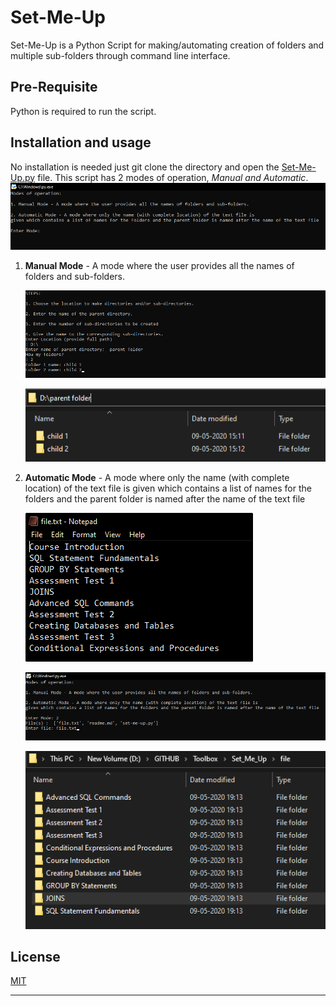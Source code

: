 # Set-Me-Up

Set-Me-Up is a Python Script for making/automating creation of folders and multiple sub-folders through command line interface.

## Pre-Requisite

Python is required to run the script.

## Installation and usage

No installation is needed just git clone the directory and open the [Set-Me-Up.py](set-me-up.py "script") file. This script has 2 modes of operation, _Manual and Automatic_.
![](Set-Me-Up_readme\modes.png)

1. **Manual Mode** - A mode where the user provides all the names of folders and sub-folders. 
   
   ![](Set-Me-Up_readme\manual.png)
   
   ![](Set-Me-Up_readme\res_manual.png "result")
   
2. **Automatic Mode** - A mode where only the name (with complete location) of the text file is given which contains a list of names for the folders and the parent folder is named after the name of the text file 
   
   ![](Set-Me-Up_readme\file.png "Format format for automatic option")
   
   ![](Set-Me-Up_readme\auto.png)
   
   ![](Set-Me-Up_readme\res_auto.png "result")


## License
[MIT](https://choosealicense.com/licenses/mit/)

---